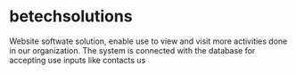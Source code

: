 # betechsolutions

Website softwate solution, enable use to view and visit more activities done in our organization.
The system is connected with the database for accepting use inputs like contacts us
